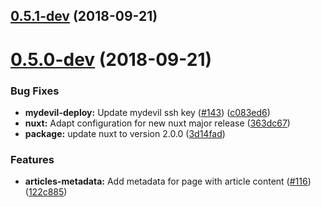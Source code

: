 <a name="0.5.1-dev"></a>
## [0.5.1-dev](https://github.com/knit-pk/homepage-nuxtjs/compare/v0.5.0-dev...v0.5.1-dev) (2018-09-21)



<a name="0.5.0-dev"></a>
# [0.5.0-dev](https://github.com/knit-pk/homepage-nuxtjs/compare/v0.3.0-dev...v0.5.0-dev) (2018-09-21)


### Bug Fixes

* **mydevil-deploy:** Update mydevil ssh key ([#143](https://github.com/knit-pk/homepage-nuxtjs/issues/143)) ([c083ed6](https://github.com/knit-pk/homepage-nuxtjs/commit/c083ed6))
* **nuxt:** Adapt configuration for new nuxt major release ([363dc67](https://github.com/knit-pk/homepage-nuxtjs/commit/363dc67))
* **package:** update nuxt to version 2.0.0 ([3d14fad](https://github.com/knit-pk/homepage-nuxtjs/commit/3d14fad))


### Features

* **articles-metadata:** Add metadata for page with article content ([#116](https://github.com/knit-pk/homepage-nuxtjs/issues/116)) ([122c885](https://github.com/knit-pk/homepage-nuxtjs/commit/122c885))



